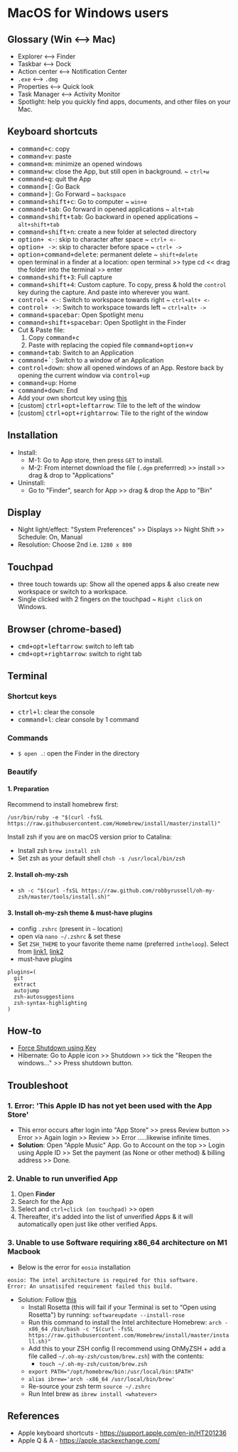 # MacOS for Windows users

## Glossary (Win <--> Mac)
* Explorer <--> Finder
* Taskbar <--> Dock
* Action center <--> Notification Center
* `.exe` <--> `.dmg`
* Properties <--> Quick look
* Task Manager <--> Activity Monitor
* Spotlight: help you quickly find apps, documents, and other files on your Mac.

## Keyboard shortcuts
* <kbd>command+c</kbd>: copy
* <kbd>command+v</kbd>: paste
* <kbd>command+m</kbd>: minimize an opened windows 
* <kbd>command+w</kbd>: close the App, but still open in background. ~ `ctrl+w`
* <kbd>command+q</kbd>: quit the App
* <kbd>command+[</kbd>: Go Back
* <kbd>command+]</kbd>: Go Forward ~ `backspace`
* <kbd>command+shift+c</kbd>: Go to computer ~ `win+e`
* <kbd>command+tab</kbd>: Go forward in opened applications ~ `alt+tab`
* <kbd>command+shift+tab</kbd>: Go backward in opened applications ~ `alt+shift+tab`
* <kbd>command+shift+n</kbd>: create a new folder at selected directory
* <kbd>option+ <-</kbd>: skip to character after space ~ `ctrl+ <-`
* <kbd>option+ -></kbd>: skip to character before space ~ `ctrl+ ->`
* <kbd>option+command+delete</kbd>: permanent delete ~ `shift+delete`
* open terminal in a finder at a location: open terminal >> type cd << drag the folder into the terminal >> enter
* <kbd>command+shift+3</kbd>: Full capture
* <kbd>command+shift+4</kbd>: Custom capture. To copy, press & hold the `control` key during the capture. And paste into wherever you want.
* <kbd>control+ <-</kbd>: Switch to workspace towards right ~ `ctrl+alt+ <-`
* <kbd>control+ -></kbd>: Switch to workspace towards left ~ `ctrl+alt+ ->`
* <kbd>command+spacebar</kbd>: Open Spotlight menu
* <kbd>command+shift+spacebar</kbd>: Open Spotlight in the Finder
* Cut & Paste file:
  1. Copy <kbd>command+c</kbd>
  2. Paste with replacing the copied file <kbd>command+option+v</kbd>
* <kbd>command+tab</kbd>: Switch to an Application
* <kbd>command+`</kbd>: Switch to a window of an Application
* <kbd>control+down</kbd>: show all opened windows of an App. Restore back by opening the current window via <kbd>control+up</kbd>
* <kbd>command+up</kbd>: Home
* <kbd>command+down</kbd>: End
* Add your own shortcut key using [this](https://apple.stackexchange.com/a/212607/435627)
* [custom] <kbd>ctrl+opt+leftarrow</kbd>: Tile to the left of the window
* [custom] <kbd>ctrl+opt+rightarrow</kbd>: Tile to the right of the window
                                                                                                                                      
## Installation
* Install:
  - M-1: Go to App store, then press `GET` to install.
  - M-2: From internet download the file (`.dgm` preferrred) >> install >> drag & drop to "Applications" 
* Uninstall:
  - Go to "Finder", search for App >> drag & drop the App to "Bin"

## Display
* Night light/effect: "System Preferences" >> Displays >> Night Shift >> Schedule: On, Manual
* Resolution: Choose 2nd i.e. `1280 x 800`

## Touchpad
* three touch towards up: Show all the opened apps & also create new workspace or switch to a workspace.
* Single clicked with 2 fingers on the touchpad ~ `Right click` on Windows.

## Browser (chrome-based)
* <kbd>cmd+opt+leftarrow</kbd>: switch to left tab
* <kbd>cmd+opt+rightarrow</kbd>: switch to right tab

## Terminal
### Shortcut keys
* <kbd>ctrl+l</kbd>: clear the console
* <kbd>command+l</kbd>: clear console by 1 command

### Commands
* `$ open .`: open the Finder in the directory

### Beautify
#### 1. Preparation
Recommend to install homebrew first:

`/usr/bin/ruby -e "$(curl -fsSL https://raw.githubusercontent.com/Homebrew/install/master/install)"`

Install zsh if you are on macOS version prior to Catalina:

* Install zsh `brew install zsh`
* Set zsh as your default shell `chsh -s /usr/local/bin/zsh`

#### 2. Install oh-my-zsh
* `sh -c "$(curl -fsSL https://raw.github.com/robbyrussell/oh-my-zsh/master/tools/install.sh)"`

#### 3. Install oh-my-zsh theme & must-have plugins
* config `.zshrc` (present in `~` location)
* open via `nano ~/.zshrc` & set these
* Set `ZSH_THEME` to your favorite theme name (preferred `intheloop`). Select from [link1](https://github.com/ohmyzsh/ohmyzsh/wiki/Themes), [link2](https://github.com/ohmyzsh/ohmyzsh/wiki/External-themes)
* must-have plugins
```
plugins=(
  git
  extract
  autojump
  zsh-autosuggestions
  zsh-syntax-highlighting
)
```

## How-to
* [Force Shutdown using Key](https://www.youtube.com/watch?v=ePhnDneb19M)
* Hibernate: Go to Apple icon >> Shutdown >> tick the "Reopen the windows..." >> Press shutdown button. 

## Troubleshoot
### 1. Error: 'This Apple ID has not yet been used with the App Store'
* This error occurs after login into "App Store" >> press Review button >> Error >> Again login >> Review >> Error .....likewise infinite times. 
* __Solution__: Open "Apple Music" App. Go to Account on the top >> Login using Apple ID >> Set the payment (as None or other method) & billing address >> Done.

### 2. Unable to run unverified App
1. Open __Finder__
1. Search for the App
1. Select and `ctrl+click (on touchpad)` >> open
1. Thereafter, it's added into the list of unverified Apps & it will automatically open just like other verified Apps.

### 3. Unable to use Software requiring x86_64 architecture on M1 Macbook
* Below is the error for `eosio` installation
```
eosio: The intel architecture is required for this software.
Error: An unsatisifed requirement failed this build.
```
* Solution: Follow [this](https://benobi.one/posts/running_brew_on_m1_for_x86/)
  - Install Rosetta (this will fail if your Terminal is set to “Open using Rosetta") by running: `softwareupdate --install-rose`
  - Run this command to install the Intel architecture Homebrew: `arch -x86_64 /bin/bash -c "$(curl -fsSL https://raw.githubusercontent.com/Homebrew/install/master/install.sh)"`
  - Add this to your ZSH config (I recommend using OhMyZSH + add a file called `~/.oh-my-zsh/custom/brew.zsh`) with the contents:
     + `touch ~/.oh-my-zsh/custom/brew.zsh`
  - `export PATH="/opt/homebrew/bin:/usr/local/bin:$PATH"`
  - `alias ibrew='arch -x86_64 /usr/local/bin/brew'`
  - Re-source your zsh term `source ~/.zshrc`
  - Run Intel brew as `ibrew install <whatever>`

## References
* Apple keyboard shortcuts - https://support.apple.com/en-in/HT201236
* Apple Q & A - https://apple.stackexchange.com/

